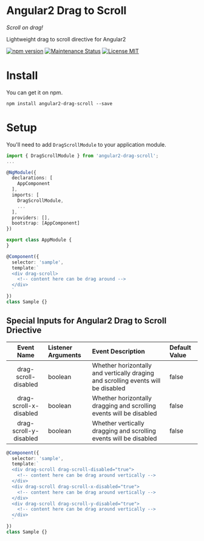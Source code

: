 # Angular2 Drag to Scroll

*Scroll on drag!*

Lightweight drag to scroll directive for Angular2

[![npm version](https://d25lcipzij17d.cloudfront.net/badge.svg?id=js&type=6&v=1.1.2&x2=0)](https://www.npmjs.com/package/angular2-drag-scroll)
[![Maintenance Status][status-image]][status-url]
[![License MIT](https://img.shields.io/badge/license-MIT-blue.svg)](https://github.com/bfwg/angular2-drag-scroll/blob/master/LICENSE)

# Install

You can get it on npm.

```shell
npm install angular2-drag-scroll --save
```

# Setup

You'll need to add `DragScrollModule` to your application module.

```typescript
import { DragScrollModule } from 'angular2-drag-scroll';
...

@NgModule({
  declarations: [
    AppComponent
  ],
  imports: [
    DragScrollModule,
    ...
  ],
  providers: [],
  bootstrap: [AppComponent]
})

export class AppModule {
}

```

```typescript
@Component({
  selector: 'sample',
  template:`
  <div drag-scroll>
    <!-- content here can be drag around -->
  </div>
  `
})
class Sample {}
```
## Special Inputs for Angular2 Drag to Scroll Driective

| Event Name |      Listener Arguments      |  Event Description | Default Value
| :---------: |:---|:-----|:---|
| drag-scroll-disabled | boolean | Whether horizontally and vertically draging and scrolling events will be disabled | false |
| drag-scroll-x-disabled | boolean | Whether horizontally dragging and scrolling events will be disabled | false |
| drag-scroll-y-disabled | boolean | Whether vertically dragging and scrolling events will be disabled | false |

```typescript
@Component({
  selector: 'sample',
  template:`
  <div drag-scroll drag-scroll-disabled="true">
    <!-- content here can be drag around vertically -->
  </div>
  <div drag-scroll drag-scroll-x-disabled="true">
    <!-- content here can be drag around vertically -->
  </div>
  <div drag-scroll drag-scroll-y-disabled="true">
    <!-- content here can be drag around vertically -->
  </div>
  `
})
class Sample {}
```

[status-image]: https://img.shields.io/badge/status-maintained-brightgreen.svg
[status-url]: https://github.com/bfwg/relay-gallery
